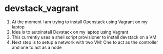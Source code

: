 devstack_vagrant
================

1. At the moment I am trying to install Openstack using Vagrant on my laptop
2. Idea is to autoinstall Devstack on my laptop using Vagrant
3. This currently uses a shell script provisioner to install devstack on a VM
4. Next step is to setup a network with two VM: One to act as the controller and one to act as a node
